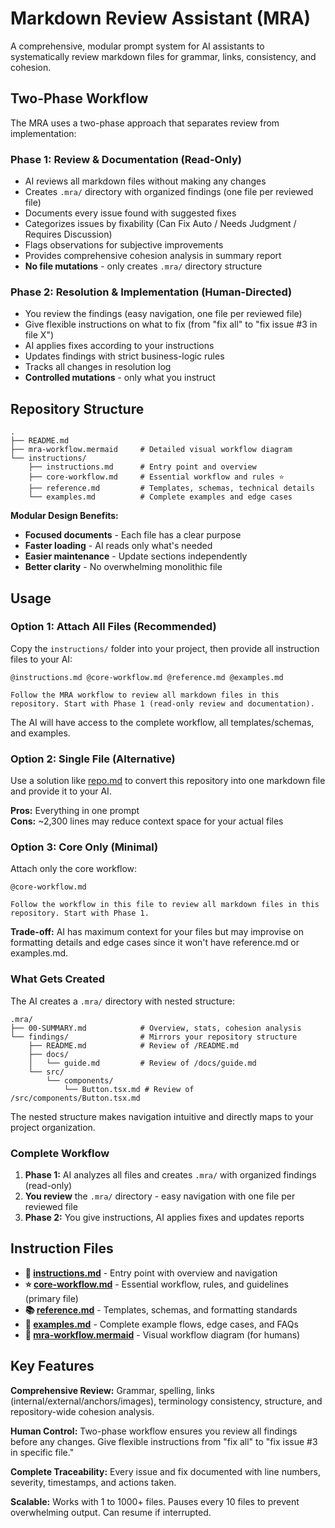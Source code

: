 # Markdown Review Assistant (MRA)

A comprehensive, modular prompt system for AI assistants to systematically review markdown files for grammar, links, consistency, and cohesion.

## Two-Phase Workflow

The MRA uses a two-phase approach that separates review from implementation:

### Phase 1: Review & Documentation (Read-Only)

- AI reviews all markdown files without making any changes
- Creates `.mra/` directory with organized findings (one file per reviewed file)
- Documents every issue found with suggested fixes
- Categorizes issues by fixability (Can Fix Auto / Needs Judgment / Requires Discussion)
- Flags observations for subjective improvements
- Provides comprehensive cohesion analysis in summary report
- **No file mutations** - only creates `.mra/` directory structure

### Phase 2: Resolution & Implementation (Human-Directed)

- You review the findings (easy navigation, one file per reviewed file)
- Give flexible instructions on what to fix (from "fix all" to "fix issue #3 in file X")
- AI applies fixes according to your instructions
- Updates findings with strict business-logic rules
- Tracks all changes in resolution log
- **Controlled mutations** - only what you instruct

## Repository Structure

```
.
├── README.md
├── mra-workflow.mermaid     # Detailed visual workflow diagram
└── instructions/
    ├── instructions.md      # Entry point and overview
    ├── core-workflow.md     # Essential workflow and rules ⭐
    ├── reference.md         # Templates, schemas, technical details
    └── examples.md          # Complete examples and edge cases
```

**Modular Design Benefits:**

- **Focused documents** - Each file has a clear purpose
- **Faster loading** - AI reads only what's needed
- **Easier maintenance** - Update sections independently
- **Better clarity** - No overwhelming monolithic file

## Usage

### Option 1: Attach All Files (Recommended)

Copy the `instructions/` folder into your project, then provide all instruction files to your AI:

```
@instructions.md @core-workflow.md @reference.md @examples.md

Follow the MRA workflow to review all markdown files in this repository. Start with Phase 1 (read-only review and documentation).
```

The AI will have access to the complete workflow, all templates/schemas, and examples.

### Option 2: Single File (Alternative)

Use a solution like [repo.md](https://repo-md.com/) to convert this repository into one markdown file and provide it to your AI.

**Pros:** Everything in one prompt  
**Cons:** ~2,300 lines may reduce context space for your actual files

### Option 3: Core Only (Minimal)

Attach only the core workflow:

```
@core-workflow.md

Follow the workflow in this file to review all markdown files in this repository. Start with Phase 1.
```

**Trade-off:** AI has maximum context for your files but may improvise on formatting details and edge cases since it won't have reference.md or examples.md.

### What Gets Created

The AI creates a `.mra/` directory with nested structure:

```
.mra/
├── 00-SUMMARY.md            # Overview, stats, cohesion analysis
└── findings/                # Mirrors your repository structure
    ├── README.md            # Review of /README.md
    ├── docs/
    │   └── guide.md         # Review of /docs/guide.md
    └── src/
        └── components/
            └── Button.tsx.md # Review of /src/components/Button.tsx.md
```

The nested structure makes navigation intuitive and directly maps to your project organization.

### Complete Workflow

1. **Phase 1:** AI analyzes all files and creates `.mra/` with organized findings (read-only)
2. **You review** the `.mra/` directory - easy navigation with one file per reviewed file
3. **Phase 2:** You give instructions, AI applies fixes and updates reports

## Instruction Files

- **📘 [instructions.md](instructions/instructions.md)** - Entry point with overview and navigation
- **⭐ [core-workflow.md](instructions/core-workflow.md)** - Essential workflow, rules, and guidelines (primary file)
- **📚 [reference.md](instructions/reference.md)** - Templates, schemas, and formatting standards
- **📖 [examples.md](instructions/examples.md)** - Complete example flows, edge cases, and FAQs
- **🔀 [mra-workflow.mermaid](mra-workflow.mermaid)** - Visual workflow diagram (for humans)

## Key Features

**Comprehensive Review:** Grammar, spelling, links (internal/external/anchors/images), terminology consistency, structure, and repository-wide cohesion analysis.

**Human Control:** Two-phase workflow ensures you review all findings before any changes. Give flexible instructions from "fix all" to "fix issue #3 in specific file."

**Complete Traceability:** Every issue and fix documented with line numbers, severity, timestamps, and actions taken.

**Scalable:** Works with 1 to 1000+ files. Pauses every 10 files to prevent overwhelming output. Can resume if interrupted.
